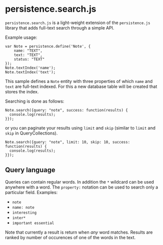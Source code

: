 persistence.search.js
==============
`persistence.search.js` is a light-weight extension of the
`persistence.js` library that adds full-text search through a simple
API.

Example usage:

    var Note = persistence.define('Note', {
        name: "TEXT",
        text: "TEXT",
        status: "TEXT"
    });
    Note.textIndex('name');
    Note.textIndex('text');

This sample defines a `Note` entity with three properties of which
`name` and `text` are full-text indexed. For this a new database table
will be created that stores the index.

Searching is done as follows:

    Note.search({query: "note", success: function(results) {
      console.log(results);
    }});

or you can paginate your results using `limit` and `skip` (similar
to `limit` and `skip` in QueryCollections).

    Note.search({query: "note", limit: 10, skip: 10, success: function(results) {
      console.log(results);
    }});

Query language
--------------

Queries can contain regular words. In addition the `*` wildcard can be
used anywhere with a word. The `property:` notation can be used to
search only a particular field. Examples:

* `note`
* `name: note`
* `interesting` 
* `inter*`
* `important essential`

Note that currently a result is return when _any_ word matches.
Results are ranked by number of occurences of one of the words in the
text.
